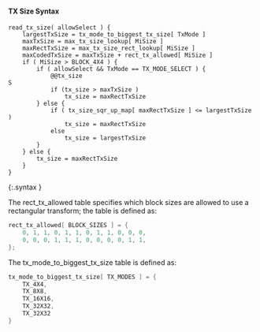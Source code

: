 #### TX Size Syntax

~~~~~
read_tx_size( allowSelect ) {
    largestTxSize = tx_mode_to_biggest_tx_size[ TxMode ]
    maxTxSize = max_tx_size_lookup[ MiSize ]
    maxRectTxSize = max_tx_size_rect_lookup[ MiSize ]
    maxCodedTxSize = maxTxSize + rect_tx_allowed[ MiSize ]
    if ( MiSize > BLOCK_4X4 ) {
        if ( allowSelect && TxMode == TX_MODE_SELECT ) {
            @@tx_size                                                          S
            if (tx_size > maxTxSize )
                tx_size = maxRectTxSize
        } else {
            if ( tx_size_sqr_up_map[ maxRectTxSize ] <= largestTxSize )
                tx_size = maxRectTxSize
            else
                tx_size = largestTxSize
        }
    } else {
        tx_size = maxRectTxSize
    }
}
~~~~~
{:.syntax }

The rect_tx_allowed table specifies which block sizes are allowed
to use a rectangular transform; the table is defined as:

~~~~~ c
rect_tx_allowed[ BLOCK_SIZES ] = {
    0, 1, 1, 0, 1, 1, 0, 1, 1, 0, 0, 0,
    0, 0, 0, 1, 1, 1, 0, 0, 0, 0, 1, 1,
};
~~~~~

The tx_mode_to_biggest_tx_size table is defined as:

~~~~~ c
tx_mode_to_biggest_tx_size[ TX_MODES ] = {
    TX_4X4,
    TX_8X8,
    TX_16X16,
    TX_32X32,
    TX_32X32
}
~~~~~
